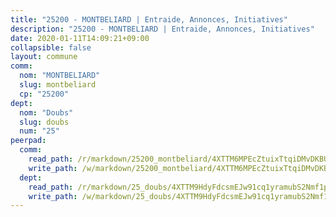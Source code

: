 ```yaml
---
title: "25200 - MONTBELIARD | Entraide, Annonces, Initiatives"
description: "25200 - MONTBELIARD | Entraide, Annonces, Initiatives"
date: 2020-01-11T14:09:21+09:00
collapsible: false
layout: commune
comm:
  nom: "MONTBELIARD"
  slug: montbeliard
  cp: "25200"
dept:
  nom: "Doubs"
  slug: doubs
  num: "25"
peerpad:
  comm:
    read_path: /r/markdown/25200_montbeliard/4XTTM6MPEcZtuixTtqiDMvDKBUh7ThtLqdkmvGh6jWd3uti8i
    write_path: /w/markdown/25200_montbeliard/4XTTM6MPEcZtuixTtqiDMvDKBUh7ThtLqdkmvGh6jWd3uti8i-K3TgV5FzktE5MHaBYA3opsvJhWxgYLVAwQf5T5jbBkD2z9vPK9Sg7KvFwDXGk5UFP8KgreswQpKMYSHkiHbmBFJxqxgthTaMfEk5nRBtPEb2x93GxM2bj5phsVHRZMwPL9t4CTGe
  dept:
    read_path: /r/markdown/25_doubs/4XTTM9HdyFdcsmEJw91cq1yramubS2Nmf1ps2s84xcMxY74Zv
    write_path: /w/markdown/25_doubs/4XTTM9HdyFdcsmEJw91cq1yramubS2Nmf1ps2s84xcMxY74Zv-K3TgURza6A4QY75MscA2g52nUX9tjMQaHW9mgBSgyRKNNp3M6gkaXA9iDDtpbSx22mTSZbQLYS1izbwsznz8e9u5BERCmGKxZ379xV2nAaDe1bGyxrjytc7G1EcbGtknRFYQ1Lxp
---
```


